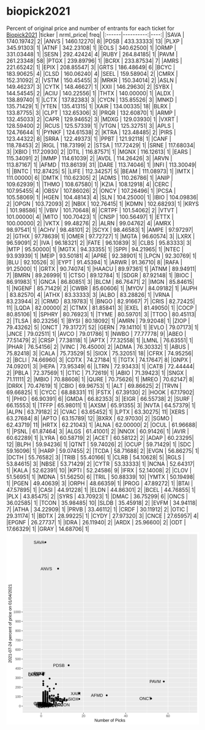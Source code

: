 # biopick2021
Percent of original price and number of entrants for each ticket for [Biopick2021](https://twitter.com/hashtag/Biopick2021)
|ticker | nrml_price| freq|
|:------|----------:|----:|
|SAVA   | 1740.19742|    2|
|ANVS   | 1460.12270|    8|
|PDSB   |  433.33333|   13|
|PLXP   |  345.91303|    1|
|ATNF   |  342.23108|    1|
|EOLS   |  340.62500|    1|
|ORMP   |  331.03448|    1|
|SESN   |  292.42424|    4|
|RUBY   |  264.84185|    1|
|PAVM   |  261.23348|   58|
|PTGX   |  239.89796|    1|
|BCRX   |  233.87534|    7|
|AMRS   |  221.65242|    1|
|EPIX   |  208.85547|    3|
|GRTS   |  186.48649|    6|
|BCYC   |  183.90625|    4|
|CLSD   |  160.06240|    4|
|SEEL   |  159.58904|    2|
|CMRX   |  152.31092|    2|
|VSTM   |  150.45455|    3|
|MRKR   |  150.34014|    2|
|ASLN   |  149.46237|    3|
|CYTK   |  148.46627|    1|
|XXII   |  146.29630|    2|
|SYBX   |  144.54545|    2|
|ACIU   |  140.22556|    1|
|THTX   |  140.00000|    1|
|ALDX   |  138.89740|    1|
|LCTX   |  137.82383|    3|
|CYCN   |  135.85526|    3|
|MNKD   |  135.71429|    1|
|YTEN   |  135.41315|    1|
|XAIR   |  134.00335|   18|
|BLRX   |  133.87755|    3|
|CLPT   |  132.65306|    3|
|PRQR   |  132.60870|    1|
|ARMP   |  132.45033|    2|
|CAPR   |  129.94652|    3|
|MDXG   |  129.03930|    1|
|VXRT   |  128.59400|    2|
|RCUS   |  125.57339|    1|
|VTGN   |  125.32751|    3|
|APLS   |  124.76644|    1|
|PYNKF  |  124.61538|    2|
|KTRA   |  123.48485|    2|
|PIRS   |  123.44322|    8|
|SRRA   |  122.49373|    1|
|PPBT   |  121.92118|    1|
|CANF   |  118.78453|    2|
|RIGL   |  118.73199|    2|
|STSA   |  117.72429|    1|
|SRNE   |  117.68034|    3|
|XBIO   |  117.20930|    2|
|DTIL   |  116.87571|    1|
|MGNX   |  116.12613|    1|
|EARS   |  115.34091|    2|
|IMMP   |  114.61039|    2|
|AVDL   |  114.26426|    3|
|ARVN   |  113.87167|    1|
|AFMD   |  113.86139|   31|
|DARE   |  113.74046|    1|
|INFI   |  113.30049|    1|
|BNTC   |  112.87425|    5|
|LIFE   |  112.34257|    5|
|BEAM   |  111.08973|    1|
|IMTX   |  111.00000|    6|
|DMTK   |  110.62305|    2|
|ADMS   |  110.26786|    1|
|ANIP   |  109.62939|    1|
|THMO   |  108.67580|    1|
|KZIA   |  108.12918|    4|
|CERC   |  107.95455|    4|
|OBSV   |  107.86026|    2|
|ONCY   |  107.26496|    1|
|PCSA   |  105.58069|    1|
|HGEN   |  104.48143|    4|
|SLN    |  104.25000|    1|
|IBIO   |  104.09836|    2|
|OPGN   |  103.72093|    2|
|NBIX   |  102.76415|    1|
|KDMN   |  102.68293|    1|
|KRYS   |  101.98586|    1|
|VBIV   |  101.70648|    8|
|CRTPF  |  101.54062|    2|
|VTVT   |  101.00000|    4|
|MITO   |  100.70423|    1|
|CNSP   |  100.56497|    1|
|ETTX   |  100.00000|    2|
|VKTX   |   99.48276|    2|
|ALRN   |   99.04762|    4|
|AMRX   |   98.97541|    1|
|ACHV   |   98.48101|    2|
|SCYX   |   98.46583|    1|
|AMPE   |   97.97297|    2|
|GTHX   |   97.78639|    1|
|OMER   |   97.72727|    1|
|MGTA   |   96.60574|    3|
|LXRX   |   96.59091|    2|
|IVA    |   96.18321|    2|
|FATE   |   96.10839|    3|
|CLBS   |   95.83333|    3|
|MTP    |   95.50000|    1|
|MGTX   |   94.33355|    1|
|SPPI   |   94.21965|    1|
|NTEC   |   93.93939|    1|
|MEIP   |   93.50181|    4|
|APRE   |   92.38901|    1|
|LPCN   |   92.30769|    1|
|BLU    |   92.10526|    3|
|EYPT   |   91.45394|    1|
|ARWR   |   91.36710|    8|
|RAFA   |   91.25000|    1|
|GRTX   |   90.74074|    1|
|HAACU  |   89.97361|    1|
|ATNM   |   89.94911|    7|
|BMRN   |   89.26999|    1|
|CTSO   |   89.12784|    1|
|SDGR   |   87.92148|    1|
|BIOC   |   86.91983|    1|
|GNCA   |   86.80851|    3|
|BLCM   |   86.76471|    2|
|IMGN   |   85.84615|    1|
|NGENF  |   85.71429|    2|
|CWBR   |   85.60606|    1|
|MYOV   |   84.09182|    1|
|AUPH   |   83.82570|    4|
|ATHX   |   83.33333|    3|
|ALBO   |   83.28826|    1|
|VRNA   |   83.23944|    2|
|CRMD   |   83.19783|    1|
|BNGO   |   82.91667|    7|
|CRIS   |   82.72425|   11|
|LQDA   |   82.00000|    2|
|CTMX   |   81.85841|    3|
|EXEL   |   81.49050|    1|
|COCP   |   80.85106|    1|
|SPHRY  |   80.76923|    1|
|TYME   |   80.59701|    3|
|TTOO   |   80.45113|    2|
|TLSA   |   80.23256|    1|
|BYSI   |   80.18092|    1|
|AMRN   |   79.92048|    1|
|ZIOP   |   79.43262|    5|
|ONCT   |   79.31727|   52|
|GERN   |   79.14110|    1|
|EVLO   |   79.07173|    1|
|JNCE   |   79.02511|    1|
|AVCO   |   79.01786|    1|
|NWBO   |   77.77778|    9|
|ABEO   |   77.51479|    2|
|CRSP   |   77.38118|    1|
|APTX   |   77.32558|    1|
|LMNL   |   76.63551|    1|
|PHAR   |   76.54156|    2|
|VINC   |   76.45000|    2|
|ADMA   |   76.30332|    1|
|ABUS   |   75.82418|    3|
|CALA   |   75.73529|    5|
|SIOX   |   75.32051|   18|
|CFRX   |   74.95256|    2|
|BCLI   |   74.66960|    3|
|CDTX   |   74.27184|    1|
|TGTX   |   74.17647|    8|
|GNPX   |   74.09201|    3|
|HEPA   |   73.95349|    6|
|LTRN   |   72.93433|    1|
|CATB   |   72.44444|    2|
|PBLA   |   72.37569|    1|
|CTIC   |   71.72619|    1|
|ABIO   |   71.39423|    1|
|SNGX   |   71.11111|    2|
|MBIO   |   70.88608|    1|
|QURE   |   70.75626|    1|
|MREO   |   70.62147|    8|
|DRRX   |   70.47619|    1|
|CBIO   |   69.96753|    1|
|ALT    |   69.86625|    2|
|TRVN   |   69.66825|    1|
|CYCC   |   68.88331|   11|
|FSTX   |   67.39130|    2|
|HOOK   |   67.17902|    1|
|PHIO   |   66.90391|    6|
|GMDA   |   66.82353|    3|
|EIGR   |   66.55738|    2|
|SURF   |   66.15553|    1|
|TFFP   |   65.98011|    1|
|AXSM   |   65.91355|    3|
|NVTA   |   64.57379|    1|
|ALPN   |   63.79182|    2|
|CVAC   |   63.65452|    1|
|LPTX   |   63.30275|   11|
|XERS   |   63.27684|    8|
|APTO   |   63.15789|   12|
|BXRX   |   62.97030|    2|
|SGMO   |   62.43719|   11|
|HRTX   |   62.21043|    1|
|ALNA   |   62.00000|    2|
|OCUL   |   61.96688|    1|
|PSNL   |   61.87464|    3|
|ALGS   |   61.41001|    2|
|NNOX   |   60.91426|    1|
|AVIR   |   60.62289|    1|
|LYRA   |   60.58719|    2|
|ACET   |   60.58122|    2|
|ADAP   |   60.23295|   12|
|BLPH   |   59.94236|    1|
|QTNT   |   59.74026|    2|
|OCUP   |   59.71429|    1|
|SDC    |   59.16096|    1|
|HARP   |   59.07455|    2|
|TCDA   |   58.71688|    2|
|EVGN   |   56.86275|    1|
|DCTH   |   55.76582|    3|
|TRIB   |   55.40166|    1|
|CLRB   |   54.10628|    5|
|RGLS   |   53.84615|    3|
|NBSE   |   53.71429|    2|
|CYTR   |   53.33333|    1|
|NCNA   |   52.64317|    1|
|KALA   |   52.62391|   10|
|KPTI   |   52.24586|    9|
|IFRX   |   52.14008|    2|
|CLOV   |   51.56951|    1|
|MDNA   |   51.56250|    6|
|TRIL   |   50.88339|   10|
|YMTX   |   50.19498|    1|
|PGEN   |   49.40639|    3|
|ORPH   |   48.66359|    1|
|PROG   |   47.89272|    1|
|BTAI   |   47.57895|    1|
|CASI   |   44.91228|    1|
|ELDN   |   44.86301|    2|
|BCEL   |   44.76855|    1|
|PLX    |   43.85475|    2|
|SYRS   |   43.70923|    1|
|DMAC   |   36.75299|    6|
|ONCS   |   36.02585|    1|
|TCON   |   35.98485|   10|
|SLDB   |   35.45918|    2|
|EVFM   |   34.94118|    7|
|ATHA   |   34.22909|    1|
|PRVB   |   33.46112|    1|
|CRDF   |   30.11912|    2|
|OTIC   |   29.31174|    1|
|BDTX   |   28.99225|    1|
|CYDY   |   27.97320|    3|
|CNCE   |   27.65957|    4|
|EPGNF  |   26.27737|    1|
|IDRA   |   26.11940|    2|
|ARDX   |   25.96600|    2|
|ODT    |   17.66329|    1|
|GRAY   |   14.68706|    1|
![retvspicks](biopicks.png?raw=true)
